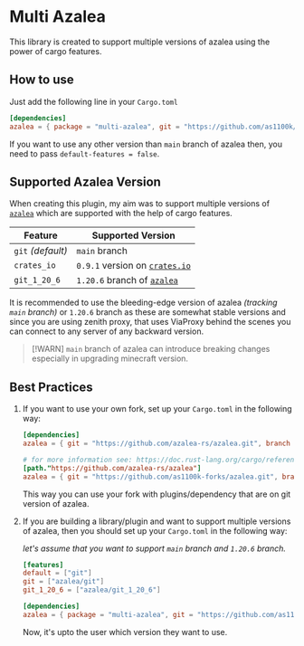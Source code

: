 # Multi Azalea

This library is created to support multiple versions of azalea using the power of cargo features.

## How to use
Just add the following line in your `Cargo.toml`
```toml
[dependencies]
azalea = { package = "multi-azalea", git = "https://github.com/as1100k/aether.git", default-features = false, feature = "git-1.20.6" }
```

If you want to use any other version than `main` branch of azalea then, you need to pass `default-features = false`.

## Supported Azalea Version

When creating this plugin, my aim was to support multiple versions of [`azalea`](https://github.com/azalea-rs/azalea.git)
which are supported with the help of cargo features.

| Feature           | Supported Version                                                              |
|-------------------|--------------------------------------------------------------------------------|
| `git` _(default)_ | `main` branch                                                                  |
| `crates_io`       | `0.9.1` version on [`crates.io`](https://crates.io/crates/azalea)              |
| `git_1_20_6`      | `1.20.6` branch of [`azalea`](https://github.com/azalea-rs/azalea/tree/1.20.6) |

It is recommended to use the bleeding-edge version of azalea _(tracking `main` branch)_ or `1.20.6` branch as these are
somewhat stable versions and since you are using zenith proxy, that uses ViaProxy behind the scenes you  can connect to
any server of any backward version.

> [!WARN]
> `main` branch of azalea can introduce breaking changes especially in upgrading minecraft version.

## Best Practices

1. If you want to use your own fork, set up your `Cargo.toml` in the following way:
   ```toml
   [dependencies]
   azalea = { git = "https://github.com/azalea-rs/azalea.git", branch = "1.20.6" }
   
   # for more information see: https://doc.rust-lang.org/cargo/reference/overriding-dependencies.html#overriding-repository-url
   [path."https://github.com/azalea-rs/azalea"]
   azalea = { git = "https://github.com/as1100k-forks/azalea.git", branch = "better-1.20.6" }
   ```
   
   This way you can use your fork with plugins/dependency that are on git version of azalea.

2. If you are building a library/plugin and want to support multiple versions of azalea, then you should set up your 
   `Cargo.toml` in the following way:
   
   _let's assume that you want to support `main` branch and `1.20.6` branch._
   ```toml
   [features]
   default = ["git"]
   git = ["azalea/git"]
   git_1_20_6 = ["azalea/git_1_20_6"]
   
   [dependencies]
   azalea = { package = "multi-azalea", git = "https://github.com/as1100k/aether.git", default-features = false }
   ```
   
   Now, it's upto the user which version they want to use.